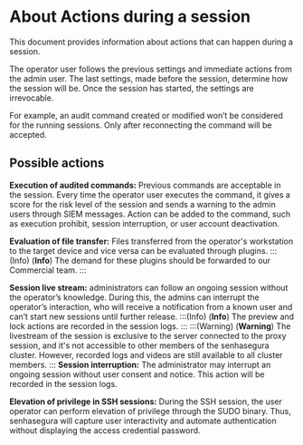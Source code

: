# About Actions during a session

This document provides information about actions that can happen during a session.

The operator user follows the previous settings and immediate actions from the admin user. The last settings, made before the session, determine how the session will be.  Once the session has started, the settings are irrevocable.

For example, an audit command created or modified won’t be considered for the running sessions. Only after reconnecting the command will be accepted.

## Possible actions
**Execution of audited commands:** Previous commands are acceptable in the session. Every time the operator user executes the command, it gives a score for the risk level of the session and sends a warning to the admin users through SIEM messages. Action can be added to the command, such as execution prohibit, session interruption, or user account deactivation.

**Evaluation of file transfer:** Files transferred from the operator's workstation to the target device and vice versa can be evaluated through plugins. 
:::(Info) (**Info**)
The demand for these plugins should be forwarded to our Commercial team.
:::

**Session live stream:** administrators can follow an ongoing session without the operator’s knowledge. During this, the admins can interrupt the operator’s interaction, who will receive a notification from a known user and can’t start new sessions until further release.
:::(Info) (**Info**)
The preview and lock actions are recorded in the session logs.
:::
:::(Warning) (**Warning**)
The livestream of the session is exclusive to the server connected to the proxy session, and it's not accessible to other members of the senhasegura cluster. However, recorded logs and videos are still available to all cluster members.
:::
**Session interruption:** The administrator may interrupt an ongoing session without user consent and notice. This action will be recorded in the session logs.

**Elevation of privilege in SSH sessions:** During the SSH session, the user operator can perform elevation of privilege through the SUDO binary. Thus, senhasegura will capture user interactivity and automate authentication without displaying the access credential password.

